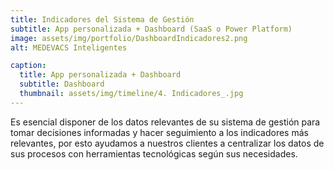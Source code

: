 ```yaml
---
title: Indicadores del Sistema de Gestión
subtitle: App personalizada + Dashboard (SaaS o Power Platform)
image: assets/img/portfolio/DashboardIndicadores2.png
alt: MEDEVACS Inteligentes 

caption:
  title: App personalizada + Dashboard
  subtitle: Dashboard 
  thumbnail: assets/img/timeline/4. Indicadores_.jpg
---
```

Es esencial disponer de los datos relevantes de su sistema de gestión para tomar decisiones informadas y hacer seguimiento a los indicadores más relevantes, por esto ayudamos a nuestros clientes a centralizar los datos de sus procesos con herramientas tecnológicas según sus necesidades. 
